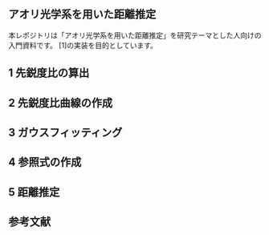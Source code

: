 ## アオリ光学系を用いた距離推定
本レポジトリは「アオリ光学系を用いた距離推定」を研究テーマとした人向けの入門資料です。
[1]の実装を目的としています。

## 1 先鋭度比の算出

## 2 先鋭度比曲線の作成

## 3 ガウスフィッティング

## 4 参照式の作成

## 5 距離推定

## 参考文献

